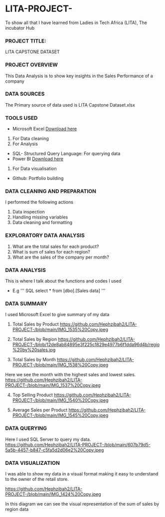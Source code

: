 # LITA-PROJECT-
To show all that I have learned from Ladies in Tech Africa (LITA), The incubator Hub 

### PROJECT TITLE:
LITA CAPSTONE DATASET

### PROJECT OVERVIEW
This Data Analysis is to show key insights in the Sales Performance of a company

### DATA SOURCES
The Primary source of data used is LITA Capstone Dataset.xlsx

### TOOLS USED
- Microsoft Excel [Download here](www.micosoft.com)
1. For Data cleaning
2. For Analysis
- SQL- Structured Query Language: For querying data
- Power BI [Download here](www.microsoft.com)
1. For Data visualisation
- Github: Portfolio building

### DATA CLEANING AND PREPARATION
I performed the following actions
1. Data inspection
2. Handling missing variables
3. Data cleaning and formatting

### EXPLORATORY DATA ANALYSIS
1. What are the total sales for each product?
2. What is sum of sales for each region?
3. What are the sales of the company per month?

### DATA ANALYSIS
 This is where I talk about the functions and codes I used
 - E.g
''' SQL
    select * from [dbo].[Sales data]
'''

### DATA SUMMARY
 I used Microsoft Excel to give summary of my data
 1. Total Sales by Product
  https://github.com/Hephzibah2/LITA-PROJECT-/blob/main/IMG_1535%20Copy.jpeg

2. Total Sales by Region
  https://github.com/Hephzibah2/LITA-PROJECT-/blob/12de8ab84895e3f225c1829e4977b6f1dda96d4b/regio%20by%20sales.jpg

3.  Total Sales by Month
  https://github.com/Hephzibah2/LITA-PROJECT-/blob/main/IMG_1538%20Copy.jpeg

Here we see the month with the highest sales and lowest sales. 
   https://github.com/Hephzibah2/LITA-PROJECT-/blob/main/IMG_1537%20Copy.jpeg
   
4. Top Selling Product
   https://github.com/Hephzibah2/LITA-PROJECT-/blob/main/IMG_1540%20Copy.jpeg
   
5.  Average Sales per Product
https://github.com/Hephzibah2/LITA-PROJECT-/blob/main/IMG_1545%20Copy.jpeg

### DATA QUERYING
Here I used SQL Server to query my data.
https://github.com/Hephzibah2/LITA-PROJECT-/blob/main/607b79d5-5a5b-4457-b847-c5fa5d2d06e2%20Copy.jpeg

### DATA VISUALIZATION
I was able to show my data in a visual format making it easy to understand to the owner of the retail store.

https://github.com/Hephzibah2/LITA-PROJECT-/blob/main/IMG_1424%20Copy.jpeg

In this diagram we can see the visual representation of the sum of sales by region data
